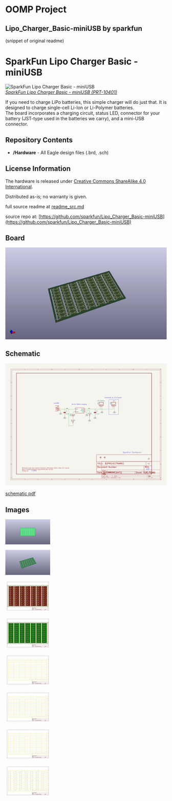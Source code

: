 # OOMP Project  
## Lipo_Charger_Basic-miniUSB  by sparkfun  
  
(snippet of original readme)  
  
SparkFun Lipo Charger Basic - miniUSB  
=======================================  
  
![SparkFun Lipo Charger Basic - miniUSB](https://cdn.sparkfun.com//assets/parts/4/8/6/3/10401-05.jpg)  
[*SparkFun Lipo Charger Basic - miniUSB (PRT-10401)*](https://www.sparkfun.com/products/10401)  
  
If you need to charge LiPo batteries, this simple charger will do just that. It is designed to charge single-cell Li-Ion or Li-Polymer batteries.  
The board incorporates a charging circuit, status LED, connector for your battery (JST-type used in the batteries we carry), and a mini-USB connector.  
  
Repository Contents  
-------------------  
* **/Hardware** - All Eagle design files (.brd, .sch)  
  
  
License Information  
-------------------  
The hardware is released under [Creative Commons ShareAlike 4.0 International](https://creativecommons.org/licenses/by-sa/4.0/).  
  
Distributed as-is; no warranty is given.  
  
  full source readme at [readme_src.md](readme_src.md)  
  
source repo at: [https://github.com/sparkfun/Lipo_Charger_Basic-miniUSB](https://github.com/sparkfun/Lipo_Charger_Basic-miniUSB)  
## Board  
  
[![working_3d.png](working_3d_600.png)](working_3d.png)  
## Schematic  
  
[![working_schematic.png](working_schematic_600.png)](working_schematic.png)  
  
[schematic pdf](working_schematic.pdf)  
## Images  
  
[![working_3D_bottom.png](working_3D_bottom_140.png)](working_3D_bottom.png)  
  
[![working_3D_top.png](working_3D_top_140.png)](working_3D_top.png)  
  
[![working_assembly_page_01.png](working_assembly_page_01_140.png)](working_assembly_page_01.png)  
  
[![working_assembly_page_02.png](working_assembly_page_02_140.png)](working_assembly_page_02.png)  
  
[![working_assembly_page_03.png](working_assembly_page_03_140.png)](working_assembly_page_03.png)  
  
[![working_assembly_page_04.png](working_assembly_page_04_140.png)](working_assembly_page_04.png)  
  
[![working_assembly_page_05.png](working_assembly_page_05_140.png)](working_assembly_page_05.png)  
  
[![working_assembly_page_06.png](working_assembly_page_06_140.png)](working_assembly_page_06.png)  
